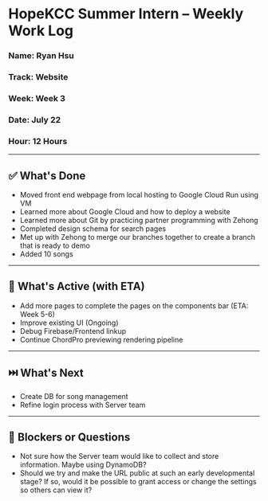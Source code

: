 # HopeKCC Summer Intern – Weekly Work Log

### Name: Ryan Hsu
### Track: Website
### Week: Week 3
### Date: July 22
### Hour: 12 Hours

---

## ✅ What's Done
- Moved front end webpage from local hosting to Google Cloud Run using VM
- Learned more about Google Cloud and how to deploy a website
- Learned more about Git by practicing partner programming with Zehong
- Completed design schema for search pages
- Met up with Zehong to merge our branches together to create a branch that is ready to demo
- Added 10 songs

---

## 🔄 What's Active (with ETA)
- Add more pages to complete the pages on the components bar (ETA: Week 5-6)
- Improve existing UI (Ongoing)
- Debug Firebase/Frontend linkup
- Continue ChordPro previewing rendering pipeline

---

## ⏭️ What's Next
- Create DB for song management
- Refine login process with Server team

---

## 🛑 Blockers or Questions
- Not sure how the Server team would like to collect and store information. Maybe using DynamoDB?
- Should we try and make the URL public at such an early developmental stage? If so, would it be possible to grant access or change the settings so others can view it?


